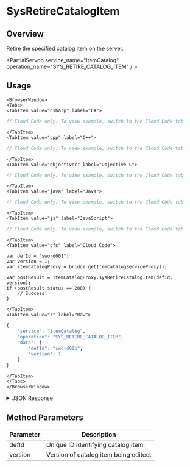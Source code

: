 # SysRetireCatalogItem
## Overview
Retire the specified catalog item on the server.

<PartialServop service_name="itemCatalog" operation_name="SYS_RETIRE_CATALOG_ITEM" / >

## Usage

```mdx-code-block
<BrowserWindow>
<Tabs>
<TabItem value="csharp" label="C#">
```

```csharp
// Cloud Code only. To view example, switch to the Cloud Code tab
```

```mdx-code-block
</TabItem>
<TabItem value="cpp" label="C++">
```

```cpp
// Cloud Code only. To view example, switch to the Cloud Code tab
```

```mdx-code-block
</TabItem>
<TabItem value="objectivec" label="Objective-C">
```

```objectivec
// Cloud Code only. To view example, switch to the Cloud Code tab
```

```mdx-code-block
</TabItem>
<TabItem value="java" label="Java">
```

```java
// Cloud Code only. To view example, switch to the Cloud Code tab
```

```mdx-code-block
</TabItem>
<TabItem value="js" label="JavaScript">
```

```javascript
// Cloud Code only. To view example, switch to the Cloud Code tab
```

```mdx-code-block
</TabItem>
<TabItem value="cfs" label="Cloud Code">
```

```cfscript
var defId = "sword001";
var version = 1;
var itemCatalogProxy = bridge.getItemCatalogServiceProxy();

var postResult = itemCatalogProxy.sysRetireCatalogItem(defId, version);
if (postResult.status == 200) {
    // Success!
}
```

```mdx-code-block
</TabItem>
<TabItem value="r" label="Raw">
```

```r
{
	"service": "itemCatalog",
	"operation": "SYS_RETIRE_CATALOG_ITEM",
	"data": {
		"defId": "sword001",
		"version": 1
	}
}
```

```mdx-code-block
</TabItem>
</Tabs>
</BrowserWindow>
```

<details>
<summary>JSON Response</summary>

```json
{
  "data": {
    "defId": "sword001",
    "name": "Cherry Sword",
    "desc": "A crimson sword whose blade was forged in Cherry Kool-aid!",
    "type": "ITEM",
    "category": "sword",
    "tags": [
      "weapon",
      "pointy",
      "crimson",
      "cherry"
    ],
    "buyPrice": {
      "coins": 250
    },
    "sellPrice": {
      "coins": 180
    },
    "image": "//cherrySword.jpg",
    "resourceGroup": "equipment.asset",
    "resourceTag": "sword001",
    "meta": {
      "speed": 80,
      "damage": 10,
      "accuracy": 85,
      "range": 7
    },
    "initData": {
      "condition": 100,
      "bonus": 0
    },
    "pState": "RETIRED",
    "publishedAt": 1567192243524,
    "createdAt": 1567192113061,
    "updatedAt": 1567192275046,
    "version": 5,
    "stackable": false,
    "consumable": false,
    "uses": null,
    "coolDownSecs": 0,
    "recoverySecs": 0,
    "activatable": false,
    "statusName": null,
    "activeSecs": null,
    "tradable": false,
    "blockchain": false,
    "blockchainDefId": null
  },
  "status": 200
}
```
</details>

## Method Parameters
Parameter | Description
--------- | -----------
defId | Unique ID identifying catalog item. 
version | Version of catalog item being edited. 


